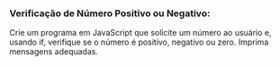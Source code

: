 ### Verificação de Número Positivo ou Negativo:</h1>

Crie um programa em JavaScript que solicite um número ao usuário e, usando
if, verifique se o número é positivo, negativo ou zero. Imprima mensagens
adequadas.
